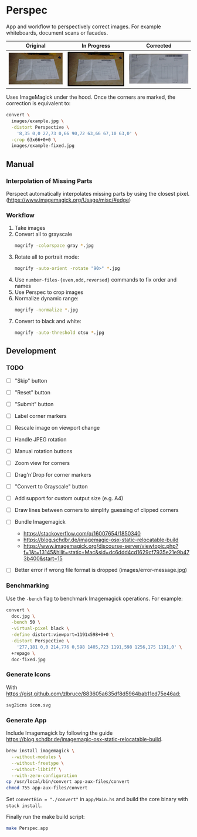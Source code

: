 # Perspec

App and workflow to perspectively correct images.
For example whiteboards, document scans or facades.


Original | In Progress | Corrected
---------|-------------|----------
![Original image][doc] | ![Image correction][mark] | ![Corrected image][fix]

[doc]: images/doc.jpg
[mark]: images/doc-marking.jpg
[fix]: images/doc-fixed.jpg

Uses ImageMagick under the hood.
Once the corners are marked, the correction is equivalent to:

```bash
convert \
  images/example.jpg \
  -distort Perspective \
    '8,35 0,0 27,73 0,66 90,72 63,66 67,10 63,0' \
  -crop 63x66+0+0 \
  images/example-fixed.jpg
```


## Manual

### Interpolation of Missing Parts

Perspect automatically interpolates missing parts by using the closest pixel.
(https://www.imagemagick.org/Usage/misc/#edge)


### Workflow

1. Take images
1. Convert all to grayscale
    ```sh
    mogrify -colorspace gray *.jpg
    ```
1. Rotate all to portrait mode:
    ```sh
    mogrify -auto-orient -rotate "90>" *.jpg
    ```
1. Use `number-files-{even,odd,reversed}` commands to fix order and names
1. Use Perspec to crop images
1. Normalize dynamic range:
    ```sh
    mogrify -normalize *.jpg
    ```
1. Convert to black and white:
    ```sh
    mogrify -auto-threshold otsu *.jpg
    ```


## Development


### TODO

- [ ] "Skip" button
- [ ] "Reset" button
- [ ] "Submit" button
- [ ] Label corner markers
- [ ] Rescale image on viewport change
- [ ] Handle JPEG rotation
- [ ] Manual rotation buttons
- [ ] Zoom view for corners
- [ ] Drag'n'Drop for corner markers
- [ ] "Convert to Grayscale" button
- [ ] Add support for custom output size (e.g. A4)
- [ ] Draw lines between corners to simplify guessing of clipped corners
- [ ] Bundle Imagemagick
  - https://stackoverflow.com/q/16007654/1850340
  - https://blog.schdbr.de/imagemagic-osx-static-relocatable-build
  - https://www.imagemagick.org/discourse-server/viewtopic.php?f=1&t=13145&hilit=static+Mac&sid=dc6ddd4cd1629cf7935e21e9b473b400&start=15
- [ ] Better error if wrong file format is dropped (images/error-message.jpg)


### Benchmarking

Use the `-bench` flag to benchmark Imagemagick operations.
For example:

```sh
convert \
  doc.jpg \
  -bench 50 \
  -virtual-pixel black \
  -define distort:viewport=1191x598+0+0 \
  -distort Perspective \
    '277,181 0,0 214,776 0,598 1405,723 1191,598 1256,175 1191,0' \
  +repage \
  doc-fixed.jpg
```


### Generate Icons

With <https://gist.github.com/zlbruce/883605a635df8d5964bab11ed75e46ad:>

```sh
svg2icns icon.svg
```


### Generate App

Include Imagemagick by following the guide
<https://blog.schdbr.de/imagemagic-osx-static-relocatable-build>.

```sh
brew install imagemagick \
  --without-modules \
  --without-freetype \
  --without-libtiff \
  --with-zero-configuration
cp /usr/local/bin/convert app-aux-files/convert
chmod 755 app-aux-files/convert
```

Set `convertBin = "./convert"` in `app/Main.hs` and build
the core binary with `stack install`.

Finally run the make build script:

```sh
make Perspec.app
```

